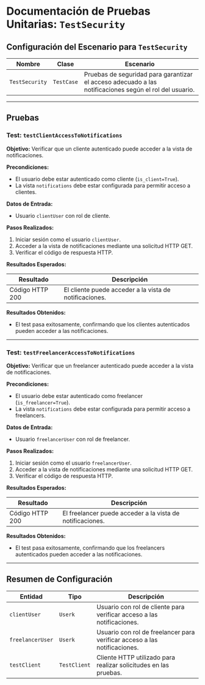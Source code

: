 # Documentación de Pruebas Unitarias: `TestSecurity`

## Configuración del Escenario para `TestSecurity`

| **Nombre**           | **Clase**         | **Escenario**                                                   |
|----------------------|-------------------|-----------------------------------------------------------------|
| `TestSecurity`       | `TestCase`       | Pruebas de seguridad para garantizar el acceso adecuado a las notificaciones según el rol del usuario. |

---

## Pruebas

### Test: `testClientAccessToNotifications`

**Objetivo:** Verificar que un cliente autenticado puede acceder a la vista de notificaciones.

**Precondiciones:**
- El usuario debe estar autenticado como cliente (`is_client=True`).
- La vista `notifications` debe estar configurada para permitir acceso a clientes.

**Datos de Entrada:**
- Usuario `clientUser` con rol de cliente.

**Pasos Realizados:**
1. Iniciar sesión como el usuario `clientUser`.
2. Acceder a la vista de notificaciones mediante una solicitud HTTP GET.
3. Verificar el código de respuesta HTTP.

**Resultados Esperados:**

| **Resultado**             | **Descripción**                                   |
|---------------------------|--------------------------------------------------|
| Código HTTP 200           | El cliente puede acceder a la vista de notificaciones. |

**Resultados Obtenidos:**
- El test pasa exitosamente, confirmando que los clientes autenticados pueden acceder a las notificaciones.

---

### Test: `testFreelancerAccessToNotifications`

**Objetivo:** Verificar que un freelancer autenticado puede acceder a la vista de notificaciones.

**Precondiciones:**
- El usuario debe estar autenticado como freelancer (`is_freelancer=True`).
- La vista `notifications` debe estar configurada para permitir acceso a freelancers.

**Datos de Entrada:**
- Usuario `freelancerUser` con rol de freelancer.

**Pasos Realizados:**
1. Iniciar sesión como el usuario `freelancerUser`.
2. Acceder a la vista de notificaciones mediante una solicitud HTTP GET.
3. Verificar el código de respuesta HTTP.

**Resultados Esperados:**

| **Resultado**             | **Descripción**                                   |
|---------------------------|--------------------------------------------------|
| Código HTTP 200           | El freelancer puede acceder a la vista de notificaciones. |

**Resultados Obtenidos:**
- El test pasa exitosamente, confirmando que los freelancers autenticados pueden acceder a las notificaciones.

---

## Resumen de Configuración

| **Entidad**      | **Tipo**              | **Descripción**                                                     |
|------------------|-----------------------|---------------------------------------------------------------------|
| `clientUser`     | `Userk`              | Usuario con rol de cliente para verificar acceso a las notificaciones. |
| `freelancerUser` | `Userk`              | Usuario con rol de freelancer para verificar acceso a las notificaciones. |
| `testClient`     | `TestClient`         | Cliente HTTP utilizado para realizar solicitudes en las pruebas.   |
